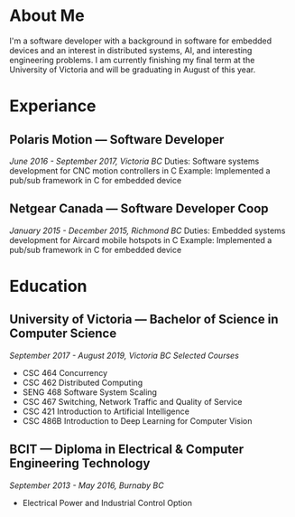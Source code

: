 # About Me
I'm a software developer with a background in software for embedded devices and an interest in distributed systems, AI, and  interesting engineering problems.  I am currently finishing my final term at the University of Victoria and will be graduating in August of this year.

# Experiance
## Polaris Motion — Software Developer
  _June 2016 - September 2017, Victoria BC_
  Duties: Software systems development for CNC motion controllers in C
  Example: Implemented a pub/sub framework in C for embedded device 
  
## Netgear Canada — Software Developer Coop
  _January 2015 - December 2015, Richmond BC_
  Duties: Embedded systems development for Aircard mobile hotspots in C
  Example: Implemented a pub/sub framework in C for embedded device

# Education
## University of Victoria — Bachelor of Science in Computer Science
  _September 2017 - August 2019, Victoria BC_
  _Selected Courses_
  - CSC	464	  Concurrency
  - CSC	462   Distributed Computing
  - SENG 468  Software System Scaling
  - CSC 467   Switching, Network Traffic and Quality of Service
  - CSC 421   Introduction to Artificial Intelligence
  - CSC 486B  Introduction to Deep Learning for Computer Vision
  
## BCIT — Diploma in Electrical & Computer Engineering Technology
  *September 2013 - May 2016, Burnaby BC*
  - Electrical Power and Industrial Control Option


